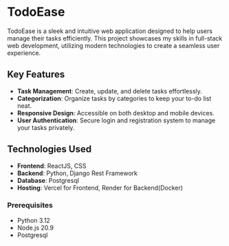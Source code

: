 # TodoEase

TodoEase is a sleek and intuitive web application designed to help users manage their tasks efficiently. This project showcases my skills in full-stack web development, utilizing modern technologies to create a seamless user experience.

## Key Features
- **Task Management**: Create, update, and delete tasks effortlessly.
- **Categorization**: Organize tasks by categories to keep your to-do list neat.
- **Responsive Design**: Accessible on both desktop and mobile devices.
- **User Authentication**: Secure login and registration system to manage your tasks privately.

## Technologies Used
- **Frontend**: ReactJS, CSS
- **Backend**: Python, Django Rest Framework
- **Database**: Postgresql
- **Hosting**: Vercel for Frontend, Render for Backend(Docker)

### Prerequisites
- Python 3.12
- Node.js 20.9
- Postgresql
